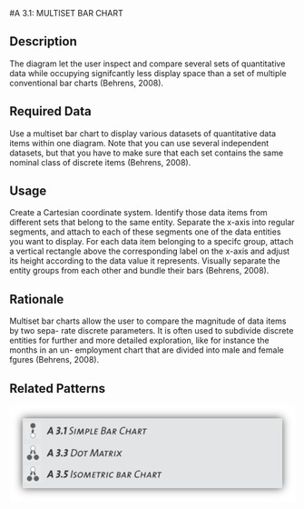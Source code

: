 

#A 3.1: MULTISET BAR CHART


## Description

The diagram let the user inspect and compare several sets of quantitative data while occupying signifcantly less display space than a set of multiple conventional bar charts (Behrens, 2008).


## Required Data

Use a multiset bar chart to display various datasets of quantitative data items within one diagram. Note that you can use several independent datasets, but that you have to make sure that each set contains the same nominal class of discrete items (Behrens, 2008).


## Usage

Create a Cartesian coordinate system.  Identify those data items from different sets that belong to the same entity. Separate the x-axis into regular segments, and attach to each of these segments one of the data entities you want to display. For each data item belonging to a specifc group, attach a vertical rectangle above the corresponding label on the x-axis and adjust its height according to the data value it represents. Visually separate the entity groups from each other and bundle their bars (Behrens, 2008).


## Rationale

Multiset bar charts allow the user to compare the magnitude of data items by two sepa- rate discrete parameters. It is often used to subdivide discrete entities for further and more detailed exploration, like for instance the months in an un- employment chart that are divided into male and female fgures (Behrens, 2008).


## Related Patterns

![](imagenes/A32Multiset_Bar_Chart.png)
